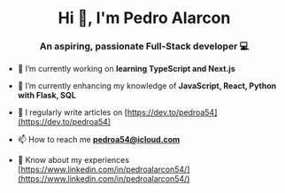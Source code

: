 <h1 align="center">Hi 👋, I'm Pedro Alarcon</h1>
<h3 align="center">An aspiring, passionate Full-Stack developer 💻</h3>


- 🔭 I’m currently working on **learning TypeScript and Next.js**

- 🌱 I’m currently enhancing my knowledge of **JavaScript, React, Python with Flask, SQL**

- 📝 I regularly write articles on [https://dev.to/pedroa54](https://dev.to/pedroa54)

- 📫 How to reach me **pedroa54@icloud.com**

- 📄 Know about my experiences [https://www.linkedin.com/in/pedroalarcon54/](https://www.linkedin.com/in/pedroalarcon54/)

